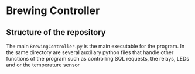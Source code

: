 # Brewing Controller

## Structure of the repository
The main `BrewingController.py` is the main executable for the program. In the same directory are several auxiliary python files that handle other functions of the program such as controlling SQL requests, the relays, LEDs and or the temperature sensor
